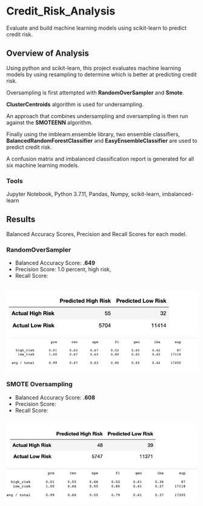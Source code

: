 # Credit_Risk_Analysis
Evaluate and build machine learning models using scikit-learn to predict credit risk.
## Overview of Analysis
Using python and scikit-learn, this project evaluates machine learning models by using resampling to determine which is better at predicting credit risk.

Oversampling is first attempted with **RandomOverSampler** and **Smote**.

**ClusterCentroids** algorithm is used for undersampling.

An approach that combines undersampling and oversampling is then run against the **SMOTEENN** algorithm. 

Finally using the imblearn.ensemble library, two ensemble classifiers, **BalancedRandomForestClassifier** and **EasyEnsembleClassifier** are used to predict credit risk.

A confusion matrix and imbalanced classification report is generated for all six machine learning models.

### Tools
Jupyter Notebook, Python 3.7.11, Pandas, Numpy, scikit-learn, imbalanced-learn

## Results
Balanced Accuracy Scores, Precision and Recall Scores for each model.

### RandomOverSampler
- Balanced Accuracy Score: **.649**
- Precision Score: 1.0 percent, high risk, 
- Recall Score:

![Confusion](/Resources/randomSamplingConfusion.png)
![Classification](/Resources/randomSamplingClassification.png)
---

### SMOTE Oversampling
- Balanced Accuracy Score: **.608**
- Precision Score:
- Recall Score: 

![Confusion](/Resources/SmoteConfusion.png)
![Classification](/Resources/SmoteClassification.png)
---
